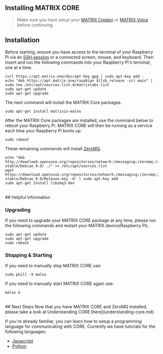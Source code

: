 <h2 style="padding-top: 0">Installing MATRIX CORE</h2>

>Make sure you have setup your 
[MATRIX Creator](/matrix-creator/device-setup) or 
[MATRIX Voice](/matrix-voice/device-setup) before continuing.

## Installation
Before starting, ensure you have access to the terminal of your Raspberry Pi via an <a href="https://www.raspberrypi.org/documentation/remote-access/ssh/" target="_blank">SSH-session</a> or a connected screen, mouse, and keyboard. Then insert and run the following commands into your Raspberry Pi's terminal, one at a time.
```language-bash
curl https://apt.matrix.one/doc/apt-key.gpg | sudo apt-key add -
echo "deb https://apt.matrix.one/raspbian $(lsb_release -sc) main" | sudo tee /etc/apt/sources.list.d/matrixlabs.list
sudo apt-get update
sudo apt-get upgrade 
```

The next command will install the MATRIX Core packages.
```language-bash
sudo apt-get install matrixio-malos
```

After the MATRIX Core packages are installed, use the command below to reboot your Raspberry Pi. MATRIX CORE will then be running as a service each time your Raspberry Pi boots up.
```language-bash
sudo reboot
```

These remaining commands will install <a href="http://zeromq.org/" target="_blank">ZeroMQ</a>.
```language-bash
echo "deb http://download.opensuse.org/repositories/network:/messaging:/zeromq:/release-stable/Debian_9.0/ ./" >> /etc/apt/sources.list
wget https://download.opensuse.org/repositories/network:/messaging:/zeromq:/release-stable/Debian_9.0/Release.key -O- | sudo apt-key add
sudo apt-get install libzmq3-dev
```

<br/>
## Helpful Information
<h3 style="padding-top: 0">Upgrading</h3>

If you need to upgrade your MATRIX CORE package at any time, please run the following commands and restart your MATRIX device(Raspberry Pi).

```language-bash
sudo apt-get update
sudo apt-get upgrade
sudo reboot
```
<h3 style="padding-top: 0">Stopping & Starting</h3>
If you need to manually stop MATRIX CORE use:

```language-bash
sudo pkill -9 malos
```

If you need to manually start MATRIX CORE again use:

```language-bash
malos &
```

<br/>
## Next Steps
Now that you have MATRIX CORE and ZeroMQ installed, please take a look at Understanding CORE [here](understanding-core.md).

If you're already familiar, you can learn how to setup a programming language for communicating with CORE. Currently we have tutorials for the following languages:

* [Javascript](javascript-installation.md)
* [Python](python-installation)